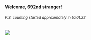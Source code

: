 #### Welcome, 692nd stranger!

###### <sup>P.S. counting started approximately in 10.01.22</sup>

<img src="https://kraftwerk28.pp.ua/vcnt.png"></img>

